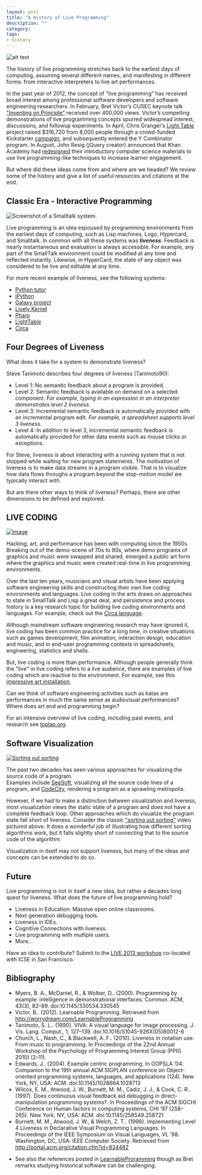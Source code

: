 ```yaml
---
layout: post
title: "A History of Live Programming"
description: ""
category: 
tags:
- history
---
```


![alt text]({{urls.media}}/lighttable.png "Light Table")

The history of live programming stretches back to the earliest days of computing, assuming several different names, and manifesting in different forms: from interactive interpreters to live art performances.

In the past year of 2012, the concept of “live programming” has
received broad interest among professional software developers
and software engineering researchers. In February,
Bret Victor’s CUSEC keynote talk ["Inventing on Principle"](http://vimeo.com/36579366) received over 400,000 views. Victor’s compelling
demonstrations of live programming concepts spurred
widespread interest, discussions, and followup experiments.
In April, Chris Granger’s [Light Table](http://www.lighttable.com/) project raised $316,720
from 8,000 people through a crowd-funded Kickstarter [campaign](http://www.kickstarter.com/projects/ibdknox/light-table), 
and subsequently entered the Y Combinator program. 
In August, John Resig (jQuery creator) announced that Khan Academy had [redesigned](http://ejohn.org/blog/introducing-khan-cs/) their introductory computer science materials to use live programming-like techniques to increase learner engagement.

But where did these ideas come from and where are we headed?
We review some of the history and give a list of useful resources and citations at the end.

## Classic Era - Interactive Programming

![Screenshot of a Smalltalk system.]({{urls.media}}/smalltalk.png)

Live programming is an idea espoused by programming
environments from the earliest days of computing, such as
Lisp machines, Logo, Hypercard, and Smalltalk.  In common with all these systems was **_liveness_**: Feedback is nearly instantaneous and evaluation is always accessible.  For example, any part of the SmallTalk environment could be modified at any time and reflected instantly.
Likewise, in HyperCard, the state of any object was considered to be live and editable at any time.

For more recent example of liveness, see the following systems:

- [Python tutor](http://www.pythontutor.com)
- [iPython](http://ipython.org)
- [Galaxy project](http://galaxyproject.org)
- [Lively Kernel](http://www.lively-kernel.org)
- [Pharo](http://www.pharo-project.org)
- [LightTable](http://www.lighttable.com)
- [Circa](http://circa-lang.org)

## Four Degrees of Liveness 

What does it take for a system to demonstrate liveness?

Steve Tanimoto describes four degrees of liveness (Tanimoto90):
- Level 1: No semantic feedback about a program is provided.
- Level 2: Semantic feedback is available on demand on a selected component. _For example, typing in an expression in an interpreter demonstrates level 2 liveness._
- Level 3: Incremental semantic feedback is automatically provided with an incremental program edit.  _For example, a spreadsheet supports level 3 liveness._
- Level 4: In addition to level 3, incremental semantic feedback is automatically provided for other data events such as mouse clicks or exceptions.

For Steve, liveness is about interacting with a running system that is not stopped while waiting for new program statements. The motivation of liveness is to make data streams in a program visible. That is to visualize how data flows throughs a program beyond the stop-motion model we typically interact with.

But are there other ways to think of liveness?  Perhaps, there are other dimensions to be defined and explored.

## LIVE CODING 

[ ![Image]({{urls.media}}/livecode.png "Live Code") ](https://github.com/davidedc/livecodelab "Live code lab")

Hacking, art, and performance has been with computing since the 1950s.  
Breaking out of the demo-scene of 70s to 90s, 
where demo programs of graphics and music were swapped and shared, 
emerged a public art form where the graphics and music were created real-time in live programming environments.

Over the last ten years, musicians and visual artists have been applying 
software engineering skills and 
constructing their own live coding environments and languages. 
Live coding in the arts draws on approaches to state in SmallTalk and
Lisp a great deal, and persistence and process history is a key research topic for building live coding environments and languages. 
For example, check out the [Circa language](http://circa-lang.org/).

Although mainstream software engineering research may have ignored it,
live coding has been common practice for a long time, in
creative situations such as games development, film animation,
interaction design, education and music, and in end-user programming
contexts in spreadsheets, engineering, statistics and shells.

But, live coding is more than performance.  Although people generally think the "live" in live coding refers to a live audience, 
there are examples of live coding which are reactive to the environment.
For example, see this [impressive art installation](http://www.creativeapplications.net/scripts/communion-cinder-scripts-events-special/).

Can we think of software engineering activities such as katas are performances in much
the same sense as audiovisual performances?  Where does art end and programming begin?

For an intensive overview of live coding, including past events, and research see 
[toplap.org](http://toplap.org/wiki/Read_me_paper).

## Software Visualization

[ ![Sorting out sorting]({{urls.media}}/sorting.png) ](http://www.youtube.com/watch?v=F3oKjPT5Khg)

The past two decades has seen various approaches for visualizing the source code of a program.  
Examples include [SeeSoft](http://people.ischool.berkeley.edu/~hearst/irbook/10/seesoft.gif), visualizing all the source code lines of a program, and [CodeCity](http://www.inf.usi.ch/phd/wettel/codecity.html), rendering a program as a sprawling metropolis.

However, if we had to make a distinction between visualization and liveness, most visualization views the static state of a program and does not have a complete feedback loop.  Other approaches which do visualize the program state fall short of liveness. Consider the classic ["sorting out sorting"](http://www.youtube.com/watch?v=F3oKjPT5Khg) video pictured above. It does a wonderful job of illustrating how different sorting algorithms work, but it falls slightly short of connecting that to the source code of the algorithm.

Visualization in itself may not support liveness, but many of the ideas and concepts can be extended to do so.

## Future

Live programming is not in itself a new idea, but rather a decades long quest for liveness.  What does the future of live programming hold?

- Liveness in Education: Massive open online classrooms.
- Next generation debugging tools.
- Liveness in IDEs.
- Cognitive Connections with liveness.
- Live programming with mutliple users.
- More...

Have an idea to contribute?  Submit to the [LIVE 2013 workshop](http://liveprogramming.github.com/2013/) co-located with ICSE in San Francisco.

## Bibliography

* Myers, B. A., McDaniel, R., & Wolber, D.. (2000). Programming by example: intelligence in demonstrational interfaces. Commun. ACM, 43(3), 82–89. doi:10.1145/330534.330545
* Victor, B.. (2012). Learnable Programming. Retrieved from http://worrydream.com/LearnableProgramming
* Tanimoto, S. L.. (1990). VIVA: A visual language for image processing. J. Vis. Lang. Comput., 1, 127–139. doi:10.1016/S1045-926X(05)80012-6
* Church, L., Nash, C., & Blackwell, A. F.. (2010). Liveness in notation use: From music to programming. In Proceedings of the 22nd Annual Workshop of the Psychology of Programming Interest Group (PPIG 2010) (2–11).
* Edwards, J.. (2004). Example centric programming. In OOPSLA ’04: Companion to the 19th annual ACM SIGPLAN conference on Object-oriented programming systems, languages, and applications (124). New York, NY, USA: ACM. doi:10.1145/1028664.1028713
* Wilcox, E. M., Atwood, J. W., Burnett, M. M., Cadiz, J. J., & Cook, C. R.. (1997). Does continuous visual feedback aid debugging in direct-manipulation programming systems?. In Proceedings of the ACM SIGCHI Conference on Human factors in computing systems, CHI ’97 (258–265). New York, NY, USA: ACM. doi:10.1145/258549.258721
* Burnett, M. M., Atwood, J. W., & Welch, Z. T.. (1998). Implementing Level 4 Liveness in Declarative Visual Programming Languages. In Proceedings of the IEEE Symposium on Visual Languages, VL ’98. Washington, DC, USA: IEEE Computer Society. Retrieved from http://portal.acm.org/citation.cfm?id=834482


- See also the references posted in [LearnableProramming](http://worrydream.com/LearnableProgramming) though as Bret remarks studying historical software can be challenging. 

